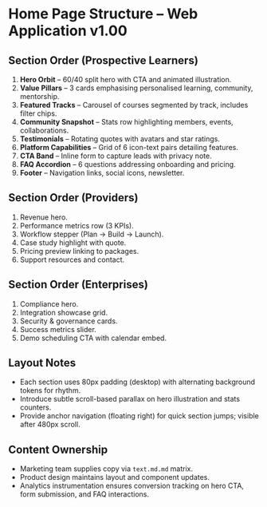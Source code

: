 # Home Page Structure – Web Application v1.00

## Section Order (Prospective Learners)
1. **Hero Orbit** – 60/40 split hero with CTA and animated illustration.
2. **Value Pillars** – 3 cards emphasising personalised learning, community, mentorship.
3. **Featured Tracks** – Carousel of courses segmented by track, includes filter chips.
4. **Community Snapshot** – Stats row highlighting members, events, collaborations.
5. **Testimonials** – Rotating quotes with avatars and star ratings.
6. **Platform Capabilities** – Grid of 6 icon-text pairs detailing features.
7. **CTA Band** – Inline form to capture leads with privacy note.
8. **FAQ Accordion** – 6 questions addressing onboarding and pricing.
9. **Footer** – Navigation links, social icons, newsletter.

## Section Order (Providers)
1. Revenue hero.
2. Performance metrics row (3 KPIs).
3. Workflow stepper (Plan → Build → Launch).
4. Case study highlight with quote.
5. Pricing preview linking to packages.
6. Support resources and contact.

## Section Order (Enterprises)
1. Compliance hero.
2. Integration showcase grid.
3. Security & governance cards.
4. Success metrics slider.
5. Demo scheduling CTA with calendar embed.

## Layout Notes
- Each section uses 80px padding (desktop) with alternating background tokens for rhythm.
- Introduce subtle scroll-based parallax on hero illustration and stats counters.
- Provide anchor navigation (floating right) for quick section jumps; visible after 480px scroll.

## Content Ownership
- Marketing team supplies copy via `text.md.md` matrix.
- Product design maintains layout and component updates.
- Analytics instrumentation ensures conversion tracking on hero CTA, form submission, and FAQ interactions.
